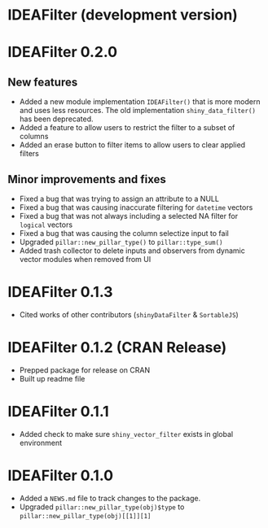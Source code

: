 # IDEAFilter (development version)

# IDEAFilter 0.2.0

## New features
* Added a new module implementation `IDEAFilter()` that is more modern and uses less resources. The old implementation `shiny_data_filter()` has been deprecated.
* Added a feature to allow users to restrict the filter to a subset of columns
* Added an erase button to filter items to allow users to clear applied filters

## Minor improvements and fixes
* Fixed a bug that was trying to assign an attribute to a NULL
* Fixed a bug that was causing inaccurate filtering for `datetime` vectors
* Fixed a bug that was not always including a selected NA filter for `logical` vectors
* Fixed a bug that was causing the column selectize input to fail
* Upgraded `pillar::new_pillar_type()` to `pillar::type_sum()`
* Added trash collector to delete inputs and observers from dynamic vector modules when removed from UI

# IDEAFilter 0.1.3
* Cited works of other contributors (`shinyDataFilter` & `SortableJS`)

# IDEAFilter 0.1.2 (CRAN Release)

* Prepped package for release on CRAN
* Built up readme file

# IDEAFilter 0.1.1

* Added check to make sure `shiny_vector_filter` exists in global environment

# IDEAFilter 0.1.0

* Added a `NEWS.md` file to track changes to the package.
* Upgraded `pillar::new_pillar_type(obj)$type` to `pillar::new_pillar_type(obj)[[1]][1]`
